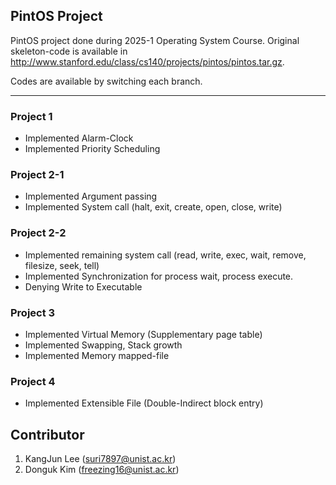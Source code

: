 PintOS Project 
---
PintOS project done during 2025-1 Operating System Course. Original skeleton-code is available in http://www.stanford.edu/class/cs140/projects/pintos/pintos.tar.gz.

Codes are available by switching each branch.

---
### Project 1

* Implemented Alarm-Clock
* Implemented Priority Scheduling

### Project 2-1

* Implemented Argument passing
* Implemented System call (halt, exit, create, open, close, write)

### Project 2-2

* Implemented remaining system call (read, write, exec, wait, remove, filesize, seek, tell)
* Implemented Synchronization for process wait, process execute.
* Denying Write to Executable

### Project 3

* Implemented Virtual Memory (Supplementary page table)
* Implemented Swapping, Stack growth
* Implemented Memory mapped-file

### Project 4

* Implemented Extensible File (Double-Indirect block entry)

Contributor
---
1. KangJun Lee (suri7897@unist.ac.kr)
2. Donguk Kim (freezing16@unist.ac.kr)
